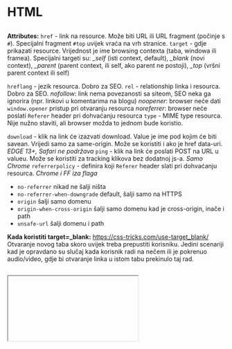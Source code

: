 # HTML

## <a>
**Attributes:**
`href` - link na resource. Može biti URL ili URL fragment (počinje s `#`). Specijalni fragment `#top` uvijek vraća na vrh stranice.
`target` - gdje prikazati resource. Vrijednost je ime browsing contexta (taba, windowa ili framea). Specijalni targeti su:
  *_self* (isti context, default),
  *_blank* (novi context),
  *_parent* (parent context, ili self, ako parent ne postoji),
  *_top* (vršni parent context ili self)

`hreflang` - jezik resourca. Dobro za SEO.
`rel` - relationship linka i resourca. Dobro za SEO.
  *nofollow*: link nema povezanosti sa siteom, SEO neka ga ignorira (npr. linkovi u komentarima na blogu)
  *noopener*: browser neće dati `window.opener` pristup pri otvaranju resourca
  *noreferrer*: browser neće poslati `Referer` header pri dohvaćanju resourca
`type` - MIME type resourca. Nije nužno staviti, ali browser možda to jednom bude koristio.

`download` - klik na link će izazvati download. Value je ime pod kojim će biti savean. Vrijedi samo za same-origin. Može se koristiti i ako je href data-uri. _EDGE 13+, Safari ne podržava_
`ping` - klik na link će poslati POST na URL u valueu. Može se koristiti za tracking klikova bez dodatnoj js-a. _Samo Chrome_
`referrerpolicy` - definira koji `Referer` header slati pri dohvaćanju resourca. _Chrome i FF iza flaga_
  * `no-referrer` nikad ne šalji ništa
  * `no-referrer-when-downgrade` default, šalji samo na HTTPS
  * `origin` šalji samo domenu
  * `origin-when-cross-origin` šalji samo domenu kad je cross-origin, inače i path
  * `unsafe-url` šalji domenu i path

**Kada koristiti target=_blank:**
https://css-tricks.com/use-target_blank/
Otvaranje novog taba skoro uvijek treba prepustiti korisniku. Jedini scenariji kad je opravdano su slučaj kada korisnik radi na nečem ili je pokrenuo audio/video, gdje bi otvaranje linka u istom tabu prekinulo taj rad.


## <iframe>
**Attributes:**
`src` URL resourca
`srcdoc` sadrži content koji će se prikazati. Overridea `src`. _Chrome i FF_
`name` dopušta targetiranje iframea s `target=`

`allowfullscreen` dozvoljava korištenje full screen API _IE9+_
`referrerpolicy` definira koji `Referer` header slati pri dohvaćanju resourca. _Chrome i FF iza flaga_
`sandbox` definira što dopušta u iframeu. Ako je dodan na iframe, ništa nije dopušteno dok se eksplicitno ne doupusti. _IE 11+_
  * `allow-forms` (submitting), `allow-modals` (alert), `allow-orientation-lock`, `allow-pointer-lock`, `allow-popups`, `allow-popups-to-escape-sandbox` (dopušta popupe koji ne nasljeđuju sandbox ograničenja), `allow-scripts` (dopušta js), `allow-top-navigation` (možeš koristiti `window.top`).

**Security:**
* `iframe`, čak i cross-origin, može redirectati tab u kojem je embeddan. Koristi `sandbox` da spriječiš.
* *XSS* na jednoj stranici može pomoću `iframe`a pristupiti svim stranicama na toj domeni. `X-Frame-Options: DENY` da spriječiš.
* *Clickjacking* je kad napadač na svojoj stranici stavi nevidiljivi `iframe` na tvoju stranicu, te prevarom natjera da klikneš na njega i npr. obrišeš sve mailove.


## <button>
Ako nešto treba biti klikabilno, koristi `button`. Ozbiljno. Super je `button`.


## <details> i <summary>
```
<details>
  <summary> More </summary>
  Blah blah
</details>
```
Chrome, Safari i Android nativno prikažu exapandable "> More". Firefox i IE, još ne :/

## Favicon
https://realfavicongenerator.net/
Koristi ovaj link gore. Odličan alat.

# Literatura:
  * Kul predavanja o elementima: https://vimeo.com/webconferences/videos
